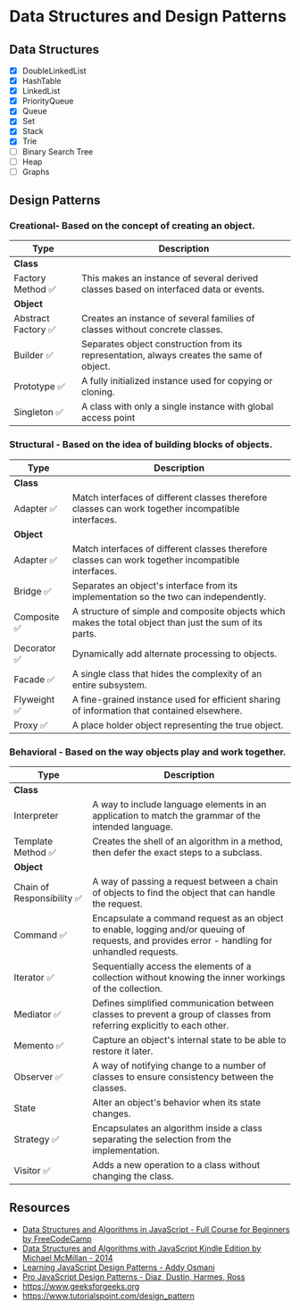 # Data Structures and Design Patterns

## Data Structures

- [x] DoubleLinkedList
- [x] HashTable
- [x] LinkedList
- [x] PriorityQueue
- [x] Queue
- [x] Set
- [x] Stack
- [x] Trie
- [ ] Binary Search Tree
- [ ] Heap
- [ ] Graphs

## Design Patterns

### Creational- Based on the concept of creating an object.
| Type        | Description
|-------------|-----------------------------------------
| **Class**
| Factory Method ✅	| This makes an instance of several derived classes based on interfaced data or events.
| **Object**
| Abstract Factory ✅  | Creates an instance of several families of classes without concrete classes.
| Builder ✅ | Separates object construction from its representation, always creates the same of object.
| Prototype ✅ | A fully initialized instance used for copying or cloning.
| Singleton ✅ | A class with only a single instance with global access point

### Structural  -   Based on the idea of building blocks of objects.
| Type        | Description
|-------------|-----------------------------------------
| **Class**
| Adapter ✅ | Match interfaces of different classes therefore classes can work together incompatible interfaces. 
| **Object**
| Adapter ✅ | Match interfaces of different classes therefore classes can work together incompatible interfaces. 
| Bridge ✅  | Separates an object's interface from its implementation so the two can independently.
| Composite ✅ | A structure of simple and composite objects which makes the total object than just the sum of its parts.
| Decorator ✅ | Dynamically add alternate processing to objects.
| Facade ✅  | A single class that hides the complexity of an entire subsystem.
| Flyweight ✅ | A fine-grained instance used for efficient sharing of information that contained elsewhere.
| Proxy ✅| A place holder object representing the true object.

### Behavioral  -  Based on the way objects play and work together.
| Type        | Description
|--------------|-----------------------------------------
| **Class**
| Interpreter | A way to include language elements in an application to match the grammar of the intended language.
| Template Method ✅ | Creates the shell of an algorithm in a method, then defer the exact steps to a subclass.
| **Object**
| Chain of Responsibility ✅ | A way of passing a request between a chain of objects to find the object that can handle the request.
| Command ✅ | Encapsulate a command request as an object to enable, logging and/or queuing of requests, and provides error - handling for unhandled requests.
| Iterator ✅ | Sequentially access the elements of a collection without knowing the inner workings of the collection.
| Mediator ✅ | Defines simplified communication between classes to prevent a group of classes from referring explicitly to each other.
| Memento ✅ | Capture an object's internal state to be able to restore it later.
| Observer ✅  | A way of notifying change to a number of classes to ensure consistency between the classes.
| State | Alter an object's behavior when its state changes.
| Strategy ✅ | Encapsulates an algorithm inside a class separating the selection from the implementation.
| Visitor ✅ | Adds a new operation to a class without changing the class.


## Resources

- [Data Structures and Algorithms in JavaScript - Full Course for Beginners by FreeCodeCamp](https://www.youtube.com/watch?v=t2CEgPsws3U)  
- [Data Structures and Algorithms with JavaScript Kindle Edition by Michael McMillan - 2014](https://www.amazon.com/Data-Structures-Algorithms-JavaScript-approaches-ebook/dp/B00IV3J23Y)
- [Learning JavaScript Design Patterns - Addy Osmani](https://addyosmani.com/resources/essentialjsdesignpatterns/book/)
- [Pro JavaScript Design Patterns - Diaz, Dustin, Harmes, Ross](https://www.amazon.com/Pro-JavaScript-Design-Patterns-Object-Oriented/dp/159059908X)
- https://www.geeksforgeeks.org
- https://www.tutorialspoint.com/design_pattern